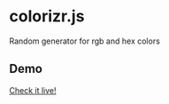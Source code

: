 # colorizr.js

Random generator for rgb and hex colors

## Demo

[Check it live!](http://emiljohansson.github.io/colorizr.js)
